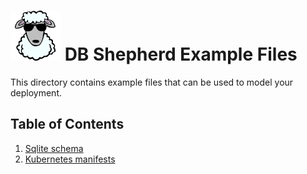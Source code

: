 # ![DB Shepherd](/images/dbshepherd.png) DB Shepherd Example Files

This directory contains example files that can be used to model your
deployment.

## Table of Contents
1. [Sqlite schema](/examples/schema)
2. [Kubernetes manifests](/examples/manifests)
